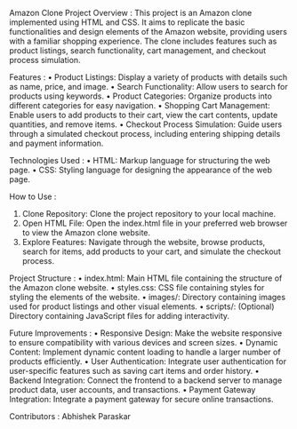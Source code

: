 Amazon Clone Project
Overview :
This project is an Amazon clone implemented using HTML and CSS. It aims to 
replicate the basic functionalities and design elements of the Amazon website, 
providing users with a familiar shopping experience. The clone includes features such 
as product listings, search functionality, cart management, and checkout process 
simulation.

Features :
• Product Listings: Display a variety of products with details such as name, 
price, and image.
• Search Functionality: Allow users to search for products using keywords.
• Product Categories: Organize products into different categories for easy 
navigation.
• Shopping Cart Management: Enable users to add products to their cart, view 
the cart contents, update quantities, and remove items.
• Checkout Process Simulation: Guide users through a simulated checkout 
process, including entering shipping details and payment information.

Technologies Used :
• HTML: Markup language for structuring the web page.
• CSS: Styling language for designing the appearance of the web page.

How to Use :
1. Clone Repository: Clone the project repository to your local machine.
2. Open HTML File: Open the index.html file in your preferred web browser to 
view the Amazon clone website.
3. Explore Features: Navigate through the website, browse products, search for 
items, add products to your cart, and simulate the checkout process.

Project Structure :
• index.html: Main HTML file containing the structure of the Amazon clone 
website.
• styles.css: CSS file containing styles for styling the elements of the website.
• images/: Directory containing images used for product listings and other 
visual elements.
• scripts/: (Optional) Directory containing JavaScript files for adding 
interactivity.

Future Improvements :
• Responsive Design: Make the website responsive to ensure compatibility 
with various devices and screen sizes.
• Dynamic Content: Implement dynamic content loading to handle a larger 
number of products efficiently.
• User Authentication: Integrate user authentication for user-specific features 
such as saving cart items and order history.
• Backend Integration: Connect the frontend to a backend server to manage 
product data, user accounts, and transactions.
• Payment Gateway Integration: Integrate a payment gateway for secure 
online transactions.

Contributors :
 Abhishek Paraskar

